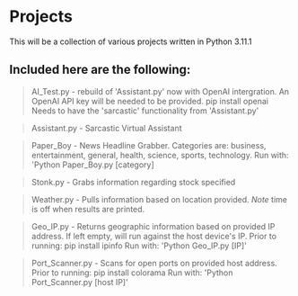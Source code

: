 # Projects
This will be a collection of various projects written in Python 3.11.1

Included here are the following:
--------------------------------
> AI_Test.py - rebuild of 'Assistant.py' now with OpenAI intergration. 
> An OpenAI API key will be needed to be provided. pip install openai
> Needs to have the 'sarcastic' functionality from 'Assistant.py'

> Assistant.py - Sarcastic Virtual Assistant

> Paper_Boy - News Headline Grabber. Categories are: business, entertainment, general, health, science, sports, technology. Run with: 'Python Paper_Boy.py [category]

> Stonk.py - Grabs information regarding stock specified

> Weather.py - Pulls information based on location provided. *Note* time is off when results are printed. 

> Geo_IP.py - Returns geographic information based on provided IP address. If left empty, will run against the host device's IP. Prior to running: pip install ipinfo
> Run with: 'Python Geo_IP.py [IP]'

> Port_Scanner.py - Scans for open ports on provided host address. Prior to running: pip install colorama
> Run with: 'Python Port_Scanner.py [host IP]'

